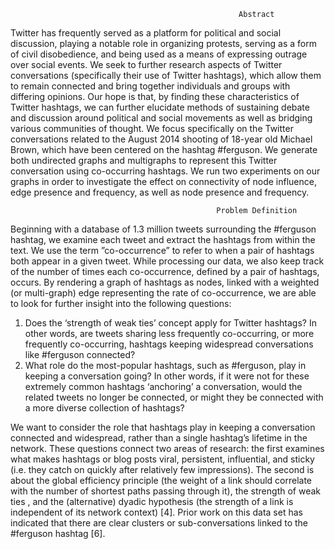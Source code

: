                                                        Abstract
                                        
Twitter has frequently served as a platform for political and social discussion, playing a notable role in organizing protests, serving as a form of civil disobedience, and being used as a means of expressing outrage over social events. We seek to further research aspects of Twitter conversations (specifically their use of Twitter hashtags), which allow them to remain connected and bring together individuals and groups with differing opinions. Our hope is that, by finding these characteristics of Twitter hashtags, we can further elucidate methods of sustaining debate and discussion around political and social movements as well as bridging various communities of thought. We focus specifically on the Twitter conversations related to the August 2014 shooting of 18-year old Michael Brown, which have been centered on the hashtag #ferguson. We generate both undirected graphs and multigraphs to represent this Twitter conversation using co-occurring hashtags. We run two experiments on our graphs in order to investigate the effect on connectivity of node influence, edge presence and frequency, as well as node presence and frequency.

                                                  Problem Definition
                                                  
Beginning with a database of 1.3 million tweets surrounding the #ferguson hashtag, we examine each tweet and extract the hashtags from within the text. We use the term ”co-occurrence” to refer to when a pair of hashtags both appear in a given tweet. While processing our data, we also keep track of the number of times each co-occurrence, defined by a pair of hashtags, occurs. By rendering a graph of hashtags as nodes, linked with a weighted (or multi-graph) edge representing the rate of co-occurrence, we are able to look for further insight into the following questions:

1. Does the ‘strength of weak ties’ concept apply for Twitter hashtags? In other words, are tweets sharing less frequently co-occurring, or more frequently co-occurring, hashtags keeping widespread conversations like #ferguson connected?
2. What role do the most-popular hashtags, such as #ferguson, play in keeping a conversation going? In other words, if it were not for these extremely common hashtags ‘anchoring’ a conversation, would the related tweets no longer be connected, or might they be connected with a more diverse collection of hashtags?

We want to consider the role that hashtags play in keeping a conversation connected and widespread, rather than a single hashtag’s lifetime in the network. These questions connect two areas of research: the first examines what makes hashtags or blog posts viral, persistent, influential, and sticky (i.e. they catch on quickly after relatively few impressions). The second is about the global efficiency principle (the weight of a link should correlate with the number of shortest paths passing through it), the strength of weak ties , and the (alternative) dyadic hypothesis (the strength of a link is independent of its network context) [4]. Prior work on this data set has indicated that there are clear clusters or sub-conversations linked to the #ferguson hashtag [6].
